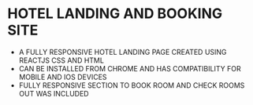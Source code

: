 # HOTEL LANDING AND BOOKING SITE
- A FULLY RESPONSIVE HOTEL LANDING PAGE CREATED USING REACTJS CSS AND HTML
- CAN BE INSTALLED FROM CHROME AND HAS COMPATIBILITY FOR MOBILE AND IOS DEVICES
- FULLY RESPONSIVE SECTION TO BOOK ROOM AND CHECK ROOMS OUT WAS INCLUDED

